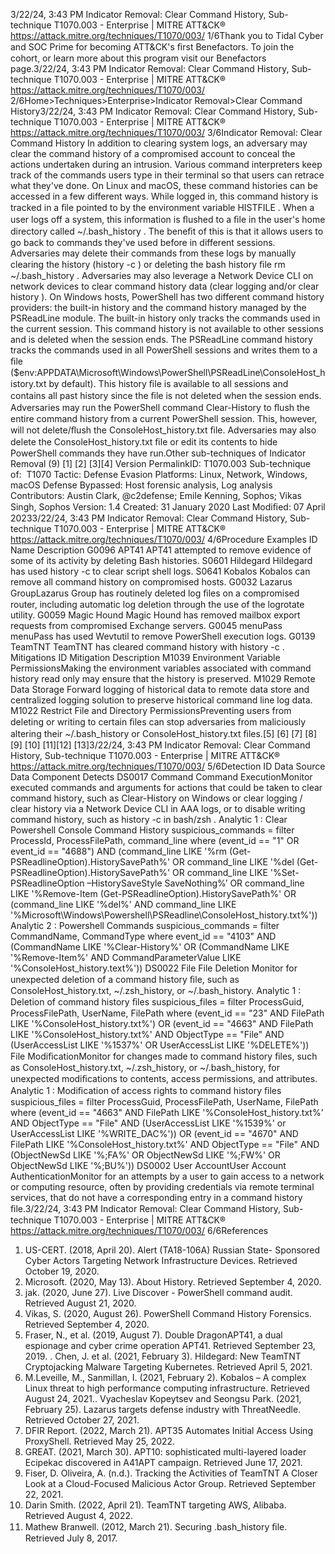 3/22/24, 3:43 PM Indicator Removal: Clear Command History, Sub-technique T1070.003 - Enterprise | MITRE ATT&CK®
https://attack.mitre.org/techniques/T1070/003/ 1/6Thank you to Tidal Cyber and SOC Prime for becoming ATT&CK's ﬁrst Benefactors. To join the cohort, or learn more about this program visit our
Benefactors page.3/22/24, 3:43 PM Indicator Removal: Clear Command History, Sub-technique T1070.003 - Enterprise | MITRE ATT&CK®
https://attack.mitre.org/techniques/T1070/003/ 2/6Home>Techniques>Enterprise>Indicator Removal>Clear Command History3/22/24, 3:43 PM Indicator Removal: Clear Command History, Sub-technique T1070.003 - Enterprise | MITRE ATT&CK®
https://attack.mitre.org/techniques/T1070/003/ 3/6Indicator Removal: Clear Command History
In addition to clearing system logs, an adversary may clear the command history of a compromised account to conceal the actions
undertaken during an intrusion. Various command interpreters keep track of the commands users type in their terminal so that users can
retrace what they've done.
On Linux and macOS, these command histories can be accessed in a few different ways. While logged in, this command history is tracked in
a ﬁle pointed to by the environment variable HISTFILE . When a user logs off a system, this information is ﬂushed to a ﬁle in the user's home
directory called ~/.bash\_history . The beneﬁt of this is that it allows users to go back to commands they've used before in different
sessions.
Adversaries may delete their commands from these logs by manually clearing the history (history -c ) or deleting the bash history ﬁle rm
~/.bash\_history .
Adversaries may also leverage a Network Device CLI on network devices to clear command history data (clear logging and/or clear
history ).
On Windows hosts, PowerShell has two different command history providers: the built-in history and the command history managed by the
PSReadLine module. The built-in history only tracks the commands used in the current session. This command history is not available to
other sessions and is deleted when the session ends.
The PSReadLine command history tracks the commands used in all PowerShell sessions and writes them to a ﬁle
($env:APPDATA\Microsoft\Windows\PowerShell\PSReadLine\ConsoleHost\_history.txt by default). This history ﬁle is available to all
sessions and contains all past history since the ﬁle is not deleted when the session ends.
Adversaries may run the PowerShell command Clear-History to ﬂush the entire command history from a current PowerShell session.
This, however, will not delete/ﬂush the ConsoleHost\_history.txt ﬁle. Adversaries may also delete the ConsoleHost\_history.txt ﬁle or
edit its contents to hide PowerShell commands they have run.Other sub-techniques of Indicator Removal (9)
[1]
[2]
[3][4]
Version PermalinkID: T1070.003
Sub-technique of:  T1070
 
Tactic: Defense Evasion
 
Platforms: Linux, Network, Windows, macOS
 
Defense Bypassed: Host forensic analysis, Log analysis
Contributors: Austin Clark, @c2defense; Emile Kenning, Sophos; Vikas Singh, Sophos
Version: 1.4
Created: 31 January 2020
Last Modiﬁed: 07 April 20233/22/24, 3:43 PM Indicator Removal: Clear Command History, Sub-technique T1070.003 - Enterprise | MITRE ATT&CK®
https://attack.mitre.org/techniques/T1070/003/ 4/6Procedure Examples
ID Name Description
G0096 APT41 APT41 attempted to remove evidence of some of its activity by deleting Bash histories.
S0601 Hildegard Hildegard has used history -c to clear script shell logs.
S0641 Kobalos Kobalos can remove all command history on compromised hosts.
G0032 Lazarus
GroupLazarus Group has routinely deleted log ﬁles on a compromised router, including automatic log deletion
through the use of the logrotate utility.
G0059 Magic Hound Magic Hound has removed mailbox export requests from compromised Exchange servers.
G0045 menuPass menuPass has used Wevtutil to remove PowerShell execution logs.
G0139 TeamTNT TeamTNT has cleared command history with history -c .
Mitigations
ID Mitigation Description
M1039 Environment Variable
PermissionsMaking the environment variables associated with command history read only may ensure that
the history is preserved.
M1029 Remote Data Storage Forward logging of historical data to remote data store and centralized logging solution to
preserve historical command line log data.
M1022 Restrict File and Directory
PermissionsPreventing users from deleting or writing to certain ﬁles can stop adversaries from maliciously
altering their ~/.bash\_history or ConsoleHost\_history.txt ﬁles.[5]
[6]
[7]
[8]
[9]
[10]
[11][12]
[13]3/22/24, 3:43 PM Indicator Removal: Clear Command History, Sub-technique T1070.003 - Enterprise | MITRE ATT&CK®
https://attack.mitre.org/techniques/T1070/003/ 5/6Detection
ID Data Source Data Component Detects
DS0017 Command Command
ExecutionMonitor executed commands and arguments for actions that could be taken to clear
command history, such as Clear-History on Windows or clear logging / clear
history via a Network Device CLI in AAA logs, or to disable writing command history, such
as history -c in bash/zsh .
Analytic 1 : Clear Powershell Console Command History
suspicious\_commands = filter ProcessId, ProcessFilePath, command\_line where
(event\_id == "1" OR event\_id == "4688") AND (command\_line LIKE '%rm (Get-
PSReadlineOption).HistorySavePath%' OR command\_line LIKE '%del (Get-
PSReadlineOption).HistorySavePath%' OR command\_line LIKE '%Set-
PSReadlineOption –HistorySaveStyle SaveNothing%’ OR command\_line LIKE
'%Remove-Item (Get-PSReadlineOption).HistorySavePath%' OR (command\_line LIKE
'%del%' AND command\_line LIKE
'%Microsoft\Windows\Powershell\PSReadline\ConsoleHost\_history.txt%'))
Analytic 2 : Powershell Commands
suspicious\_commands = filter CommandName, CommandType where event\_id ==
"4103" AND (CommandName LIKE '%Clear-History%' OR (CommandName LIKE
'%Remove-Item%' AND CommandParameterValue LIKE
'%ConsoleHost\_history.text%'))
DS0022 File File Deletion Monitor for unexpected deletion of a command history ﬁle, such as
ConsoleHost\_history.txt, ~/.zsh\_history, or ~/.bash\_history.
Analytic 1 : Deletion of command history ﬁles
suspicious\_files = filter ProcessGuid, ProcessFilePath, UserName, FilePath
where (event\_id == "23" AND FilePath LIKE '%ConsoleHost\_history.txt%') OR
(event\_id == "4663" AND FilePath LIKE '%ConsoleHost\_history.txt%' AND
ObjectType == "File" AND (UserAccessList LIKE '%1537%' OR UserAccessList
LIKE '%DELETE%'))
File
ModiﬁcationMonitor for changes made to command history ﬁles, such as ConsoleHost\_history.txt,
~/.zsh\_history, or ~/.bash\_history, for unexpected modiﬁcations to contents, access
permissions, and attributes.
Analytic 1 : Modiﬁcation of access rights to command history
ﬁles
suspicious\_files = filter ProcessGuid, ProcessFilePath, UserName, FilePath
where (event\_id == "4663" AND FilePath LIKE '%ConsoleHost\_history.txt%' AND
ObjectType == "File" AND (UserAccessList LIKE '%1539%' or UserAccessList
LIKE '%WRITE\_DAC%')) OR (event\_id == "4670" AND FilePath LIKE
'%ConsoleHost\_history.txt%' AND ObjectType == "File" AND (ObjectNewSd LIKE
'%;FA%' OR ObjectNewSd LIKE '%;FW%' OR ObjectNewSd LIKE '%;BU%'))
DS0002 User AccountUser Account
AuthenticationMonitor for an attempts by a user to gain access to a network or computing resource, often
by providing credentials via remote terminal services, that do not have a corresponding
entry in a command history ﬁle.3/22/24, 3:43 PM Indicator Removal: Clear Command History, Sub-technique T1070.003 - Enterprise | MITRE ATT&CK®
https://attack.mitre.org/techniques/T1070/003/ 6/6References
1. US-CERT. (2018, April 20). Alert (TA18-106A) Russian State-
Sponsored Cyber Actors Targeting Network Infrastructure
Devices. Retrieved October 19, 2020.
2. Microsoft. (2020, May 13). About History. Retrieved September
4, 2020.
3. jak. (2020, June 27). Live Discover - PowerShell command
audit. Retrieved August 21, 2020.
4. Vikas, S. (2020, August 26). PowerShell Command History
Forensics. Retrieved September 4, 2020.
5. Fraser, N., et al. (2019, August 7). Double DragonAPT41, a
dual espionage and cyber crime operation APT41. Retrieved
September 23, 2019.
 . Chen, J. et al. (2021, February 3). Hildegard: New TeamTNT
Cryptojacking Malware Targeting Kubernetes. Retrieved April
5, 2021.
7. M.Leveille, M., Sanmillan, I. (2021, February 2). Kobalos – A
complex Linux threat to high performance computing
infrastructure. Retrieved August 24, 2021. . Vyacheslav Kopeytsev and Seongsu Park. (2021, February
25). Lazarus targets defense industry with ThreatNeedle.
Retrieved October 27, 2021.
9. DFIR Report. (2022, March 21). APT35 Automates Initial
Access Using ProxyShell. Retrieved May 25, 2022.
10. GREAT. (2021, March 30). APT10: sophisticated multi-layered
loader Ecipekac discovered in A41APT campaign. Retrieved
June 17, 2021.
11. Fiser, D. Oliveira, A. (n.d.). Tracking the Activities of TeamTNT
A Closer Look at a Cloud-Focused Malicious Actor Group.
Retrieved September 22, 2021.
12. Darin Smith. (2022, April 21). TeamTNT targeting AWS,
Alibaba. Retrieved August 4, 2022.
13. Mathew Branwell. (2012, March 21). Securing .bash\_history
ﬁle. Retrieved July 8, 2017.